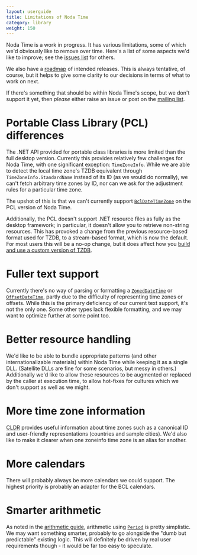 ```yaml
---
layout: userguide
title: Limitations of Noda Time
category: library
weight: 150
---
```


Noda Time is a work in progress. It has various limitations, some of
which we'd obviously like to remove over time. Here's a list of some
aspects we'd like to improve; see the 
[issues list](http://code.google.com/p/noda-time/issues/list) for
others.

We also have a [roadmap](roadmap.html) of intended releases. This is
always tentative, of course, but it helps to give some clarity to our
decisions in terms of what to work on next.

If there's something that should be within Noda Time's
scope, but we don't support it yet, then *please* either raise an
issue or post on the
[mailing list](http://groups.google.com/group/noda-time).

Portable Class Library (PCL) differences
========================================

The .NET API provided for portable class libraries is more limited than the
full desktop version. Currently this provides relatively few challenges for
Noda Time, with one significant exception: `TimeZoneInfo`. While we are able
to detect the local time zone's TZDB equivalent through `TimeZoneInfo.StandardName`
instead of its ID (as we would do normally), we can't fetch arbitrary time zones
by ID, nor can we ask for the adjustment rules for a particular time zone.

The upshot of this is that we can't currently support
[`BclDateTimeZone`](noda-type://NodaTime.TimeZones.BclDateTimeZone)
on the PCL version of Noda Time.

Additionally, the PCL doesn't support .NET resource files as fully as the desktop
framework; in particular, it doesn't allow you to retrieve non-string resources. This
has provoked a change from the previous resource-based format used for TZDB, to a
stream-based format, which is now the default. For most users this will be a no-op
change, but it does affect how you [build and use a custom version of TZDB](tzdb.html).

Fuller text support
===================

Currently there's no way of parsing or formatting a
[`ZonedDateTime`](noda-type://NodaTime.ZonedDateTime) or 
[`OffsetDateTime`](noda-type://NodaTime.OffsetDateTime), partly due to
the difficulty of representing time zones or offsets. While this is
the primary deficiency of our current text support, it's not the
only one. Some other types lack flexible formatting, and we may want
to optimize further at some point too.

Better resource handling
========================

We'd like to be able to bundle appropriate patterns (and other
internationalizable materials) within Noda Time while keeping it as
a single DLL. (Satellite DLLs are fine for some scenarios, but messy
in others.) Additionally we'd like to allow these resources to be
augmented or replaced by the caller at execution time, to allow
hot-fixes for cultures which we don't support as well as we might.

More time zone information
==========================

[CLDR](http://cldr.unicode.org) provides useful information about
time zones such as a canonical ID and user-friendly representations
(countries and sample cities). We'd also like to make it clearer
when one zoneinfo time zone is an alias for another.

More calendars
==============

There will probably always be more calendars we could support. The
highest priority is probably an adapter for the BCL calendars.

Smarter arithmetic
==================

As noted in the [arithmetic guide](arithmetic.html), arithmetic using
[`Period`](noda-type://NodaTime.Period) is pretty simplistic. We may
want something smarter, probably to go alongside the "dumb but
predictable" existing logic. This will definitely be driven by real
user requirements though - it would be far too easy to speculate.
